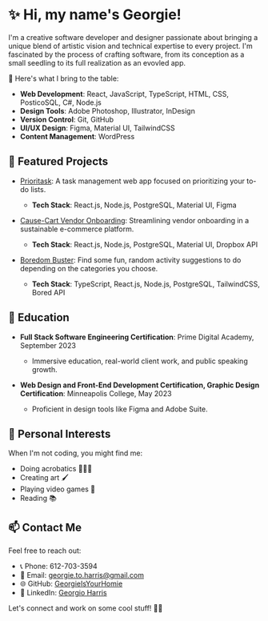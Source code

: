 # ✨ Hi, my name's Georgie!

I'm a creative software developer and designer passionate about bringing a unique blend of artistic vision and technical expertise to every project. I'm fascinated by the process of crafting software, from its conception as a small seedling to its full realization as an evovled app.

🚀 Here's what I bring to the table:
- **Web Development**: React, JavaScript, TypeScript, HTML, CSS, PosticoSQL, C#, Node.js
- **Design Tools**: Adobe Photoshop, Illustrator, InDesign
- **Version Control**: Git, GitHub
- **UI/UX Design**: Figma, Material UI, TailwindCSS
- **Content Management**: WordPress

## 📂 Featured Projects

- [Prioritask](https://github.com/GeorgieIsYourHomie/prioritask#readme): A task management web app focused on prioritizing your to-do lists.
  - **Tech Stack**: React.js, Node.js, PostgreSQL, Material UI, Figma

- [Cause-Cart Vendor Onboarding](https://github.com/EmeraldCauseCart/causeCartVendorOnboarding#readme): Streamlining vendor onboarding in a sustainable e-commerce platform.
  - **Tech Stack**: React.js, Node.js, PostgreSQL, Material UI, Dropbox API
    
- [Boredom Buster](https://github.com/GeorgieIsYourHomie/boredomBuster): Find some fun, random activity suggestions to do depending on the categories you choose.
  - **Tech Stack**: TypeScript, React.js, Node.js, PostgreSQL, TailwindCSS, Bored API

## 🌱 Education

- **Full Stack Software Engineering Certification**: Prime Digital Academy, September 2023
  - Immersive education, real-world client work, and public speaking growth.

- **Web Design and Front-End Development Certification, Graphic Design Certification**: Minneapolis College, May 2023
  - Proficient in design tools like Figma and Adobe Suite.

## 🎨 Personal Interests

When I'm not coding, you might find me:
- Doing acrobatics 🤸🏾‍♂️
- Creating art 🖌
- Playing video games 👾
- Reading 📚

## 📫 Contact Me

Feel free to reach out:
- 📞 Phone: 612-703-3594
- 📧 Email: georgie.to.harris@gmail.com
- 🌐 GitHub: [GeorgieIsYourHomie](https://github.com/GeorgieIsYourHomie)
- 💼 LinkedIn: [Georgio Harris](https://www.linkedin.com/in/georgio-harris-82370a239/)

Let's connect and work on some cool stuff! 👨‍💻
